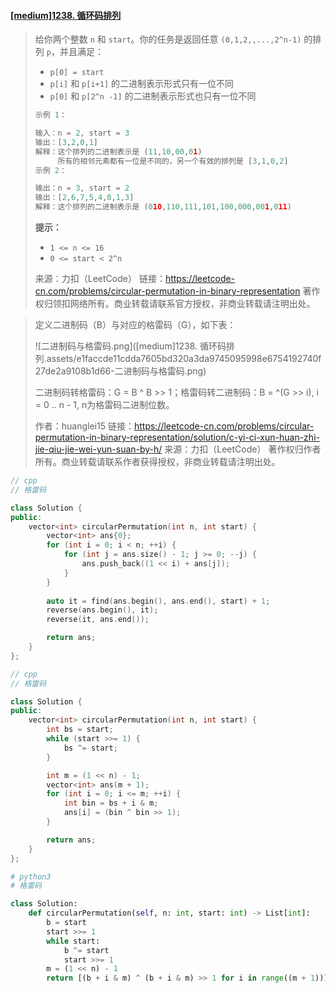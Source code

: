 #### [[medium]1238. 循环码排列](https://leetcode-cn.com/problems/circular-permutation-in-binary-representation/)

> 给你两个整数 `n` 和 `start`。你的任务是返回任意 `(0,1,2,,...,2^n-1)` 的排列 `p`，并且满足：
>
> - `p[0] = start`
> - `p[i]` 和 `p[i+1]` 的二进制表示形式只有一位不同
> - `p[0]` 和 `p[2^n -1]` 的二进制表示形式也只有一位不同
>
> ```python
> 示例 1：
> 
> 输入：n = 2, start = 3
> 输出：[3,2,0,1]
> 解释：这个排列的二进制表示是 (11,10,00,01)
>      所有的相邻元素都有一位是不同的，另一个有效的排列是 [3,1,0,2]
> 示例 2：
> 
> 输出：n = 3, start = 2
> 输出：[2,6,7,5,4,0,1,3]
> 解释：这个排列的二进制表示是 (010,110,111,101,100,000,001,011)
> 
> ```
>
> **提示：**
>
> - `1 <= n <= 16`
> - `0 <= start < 2^n`
>
> 来源：力扣（LeetCode）
> 链接：https://leetcode-cn.com/problems/circular-permutation-in-binary-representation
> 著作权归领扣网络所有。商业转载请联系官方授权，非商业转载请注明出处。



> 定义二进制码（B）与对应的格雷码（G），如下表：
>
> ![二进制码与格雷码.png]([medium]1238. 循环码排列.assets/e1faccde11cdda7605bd320a3da9745095998e6754192740f27de2a9108b1d66-二进制码与格雷码.png)
>
> 二进制码转格雷码：G = B ^ B >> 1；格雷码转二进制码：B = ^(G >> i), i = 0 .. n - 1, n为格雷码二进制位数。
>
> 作者：huanglei15
> 链接：https://leetcode-cn.com/problems/circular-permutation-in-binary-representation/solution/c-yi-ci-xun-huan-zhi-jie-qiu-jie-wei-yun-suan-by-h/
> 来源：力扣（LeetCode）
> 著作权归作者所有。商业转载请联系作者获得授权，非商业转载请注明出处。



```cpp
// cpp
// 格雷码

class Solution {
public:
    vector<int> circularPermutation(int n, int start) {
        vector<int> ans{0};
        for (int i = 0; i < n; ++i) {
            for (int j = ans.size() - 1; j >= 0; --j) {
                ans.push_back((1 << i) + ans[j]);
            }
        }
        
        auto it = find(ans.begin(), ans.end(), start) + 1;
        reverse(ans.begin(), it);
        reverse(it, ans.end());

        return ans;
    }
};
```



```cpp
// cpp
// 格雷码

class Solution {
public:
    vector<int> circularPermutation(int n, int start) {
        int bs = start;
        while (start >>= 1) {
            bs ^= start;
        }

        int m = (1 << n) - 1;
        vector<int> ans(m + 1);
        for (int i = 0; i <= m; ++i) {
            int bin = bs + i & m;
            ans[i] = (bin ^ bin >> 1);
        }

        return ans;
    }
};
```



```python
# python3
# 格雷码

class Solution:
    def circularPermutation(self, n: int, start: int) -> List[int]:
        b = start
        start >>= 1
        while start:
            b ^= start
            start >>= 1
        m = (1 << n) - 1
        return [(b + i & m) ^ (b + i & m) >> 1 for i in range((m + 1))]
```

